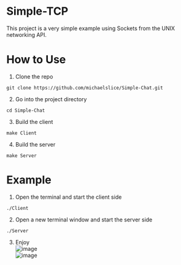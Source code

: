 # Simple-TCP
This project is a very simple example using Sockets from the UNIX networking API.

# How to Use

1. Clone the repo
```
git clone https://github.com/michaelslice/Simple-Chat.git
```
2. Go into the project directory
```
cd Simple-Chat
```
3. Build the client
```
make Client
```
4. Build the server
```
make Server
```
# Example
1. Open the terminal and start the client side
```
./Client
```
2. Open a new terminal window and start the server side
```
./Server
```
3. Enjoy <br>
![image](https://github.com/user-attachments/assets/492ba8e1-38ad-4527-93e0-62631768d0b8) <br>
![image](https://github.com/user-attachments/assets/bb3c5d2b-ce52-4554-ba8a-44858f43aab3) <br>






